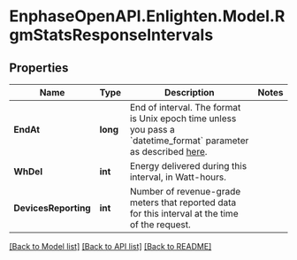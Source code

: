 # EnphaseOpenAPI.Enlighten.Model.RgmStatsResponseIntervals

## Properties

Name | Type | Description | Notes
------------ | ------------- | ------------- | -------------
**EndAt** | **long** | End of interval. The format is Unix epoch time unless you pass a &#x60;datetime_format&#x60; parameter as described [here](https://developer.enphase.com/docs#Datetimes). | 
**WhDel** | **int** | Energy delivered during this interval, in Watt-hours. | 
**DevicesReporting** | **int** | Number of revenue-grade meters that reported data for this interval at the time of the request. | 

[[Back to Model list]](../README.md#documentation-for-models) [[Back to API list]](../README.md#documentation-for-api-endpoints) [[Back to README]](../README.md)

